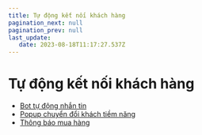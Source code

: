 ```yaml
---
title: Tự động kết nối khách hàng
pagination_next: null
pagination_prev: null
last_update:
   date: 2023-08-18T11:17:27.537Z
---
```

# Tự động kết nối khách hàng
* [Bot tự động nhắn tin](/50-tu-dong-ket-noi-khach-hang/1.-bot-tu-dong-nhan-tin.md)
* [Popup chuyển đổi khách tiềm năng](/50-tu-dong-ket-noi-khach-hang/3.-popup-chuyen-doi-khach-tiem-nang.md)
* [Thông báo mua hàng](/50-tu-dong-ket-noi-khach-hang/4.-thong-bao-mua-hang.md)